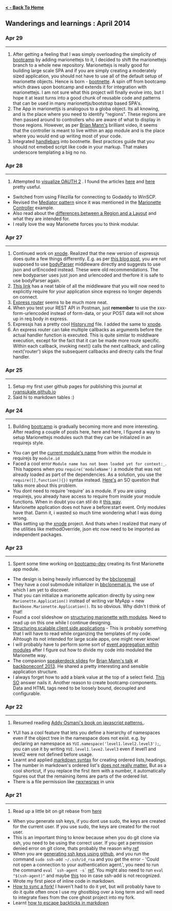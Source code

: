 **[ < - Back To Home](http://ryansukale.github.io)**

## Wanderings and learnings : April 2014

### Apr 29
----
1. After getting a feeling that I was simply overloading the simplicity of [bootcamp](https://github.com/ryansukale/bootcamp) by adding marionettejs to it, I decided to shift the marionettejs branch to a whole new repository. Marionettejs is really good for building large scale SPA and if you are simply creating a moderately sized application, you should not have to use all of the default setup of marionette objects. Hence is born - [bootnette](https://github.com/ryansukale/bootnette). A spin off from bootcamp which draws upon bootcamp and extends it for integration with marionettejs. I am not sure what this project will finally evolve into, but I hope it at least turns into a good chunk of reusable code and patterns that can be used in many marionettjs/bootstrap based SPA's.
2. The App in marionettjs is analogous to a globa object. Its all knowing, and is the place where you need to identify "regions". These regions are then passed around to controllers who are aware of what to display in those regions. However, as per [Brian Mann's](https://www.youtube.com/watch?v=qWr7x9wk6_c) brilliant video, it seems that the controller is meant to live within an app module and is the place where you would end up writing most of your code.
3. Integrated [handlebars](http://handlebarsjs.com/) into bootnette. Best practices guide that you should not emebed script like code in your markup. That makes underscore templating a big no no.

### Apr 28
----
1. Attempted to [visualize OAUTH 2](http://ryansukale.com/viz/oauth.svg) . I found the articles [here](http://hueniverse.com/oauth/guide/workflow/) and [here](http://goo.gl/3kDzeZ) pretty useful.
* Switched from using Filezilla for connecting to Godaddy to WinSCP.
* Revised the [Mediator pattern](http://addyosmani.com/resources/essentialjsdesignpatterns/book/#mediatorpatternjavascript) since it was mentioned in the [Marionette Controller](https://github.com/marionettejs/backbone.marionette/wiki/Using-a-controller-to-change-content-in-a-marionette.layout) example.
* Also read about the [differences between a Region and a Layout](https://github.com/marionettejs/backbone.marionette/wiki/The-relationship-between-regions-and-layouts) and what they are intended for.
* I really love the way Marionette forces you to think modular.


### Apr 27
----
1. Continued work on [xnode](https://github.com/ryansukale/xnode). Realized that the new version of expressjs does quite a few things differently. E.g. as per [this blog post](http://andrewkelley.me/post/do-not-use-bodyparser-with-express-js.html), you are not supposed to use [bodyParser](https://github.com/expressjs/body-parser) middleware directly and suggests to use json and urlEncoded instead. These were old recommendations. The new bodyparser uses just json and urlencoded and therfore it is safe to use bodyParser again.
2. [This link](http://scotch.io/bar-talk/expressjs-4-0-new-features-and-upgrading-from-3-0#removed-bundled-middleware) has a neat table of all the middleware that you will now need to explicitly require for your application since express no longer depends on connect.
3. [Express router](http://expressjs.com/4x/api.html#router) seems to be much more neat.
4. When you test your REST API in Postman, just **remember** to use the xxx-form-urlencoded instead of form-data, or your POST data will not show up in req.body in express.
5. Expressjs has a pretty cool [History.md](https://github.com/visionmedia/express/blob/master/History.md) file. I added the same to [xnode](https://github.com/ryansukale/xnode).
6. An express router can take multiple callbacks as arguments before the actual handler function is executed. This is quite similar to middlware execution, except for the fact that it can be made more route specific. Within each callback, invoking next() calls the next callback, and calling next('router') skips the subsequent callbacks and directy calls the final handler.

### Apr 25
----
1. Setup my first user github pages for publishing this journal at [ryansukale.github.io](http://ryansukale.github.io/)
2. Said hi to markdown tables :)

### Apr 24
----
1. Building [bootcamp](https://github.com/ryansukale/bootcamp) is gradually becoming more and more interesting. After reading a couple of posts here, here and here, I figured a way to setup Marionettejs modules such that they can be initialized in an requirejs style.
* You can get the [current module's name](https://github.com/jrburke/requirejs/issues/352) from within the module in requirejs by `module.id` 
* Faced a cool error `Module name has not been loaded yet for context:_`. This happens when you `require('moduleName')` a module that was not already loaded as part of the dependencies. As a solution, you use the `require([],function(){})` syntax instead. [Here's](http://stackoverflow.com/questions/21420449/requirejs-module-name-has-not-been-loaded-yet-for-context-but-only-for-some) an SO question that talks more about this problem.
* You dont need to require 'require' as a module. If you are using requirejs, you already have access to require from inside your module functions. When in doubt you can stil do it [this way](https://groups.google.com/d/msg/backbone-marionette/FCertEfVzxc/UClsKsSlb58J).
* Marionette application does not have a before:start event. Only modules have that. Damn it, i wasted so much time wondering what I was doing wrong.
* Was setting up the [xnode](https://github.com/ryansukale/xnode) project. And thats when I realized that many of the utilities like methodOverride, json etc now need to be imported as independent packages.

### Apr 23
----
1. Spent some time working on [bootcamp-dev](https://github.com/ryansukale/bootcamp/tree/dev) creating its first Marionette app module.
* The design is being heavily influenced by the [bbclonemail](https://github.com/davidsulc/structuring-backbone-with-requirejs-and-marionette)
* They have a cool submodule initializer in [bbclonemail.js](https://github.com/marionettejs/bbclonemail/blob/master/public/javascripts/bbclonemail/bbclonemail.js), the use of which I am yet to discover.
* That you can initialize a marionette aplication directly by using new `Marionette.Application()` instead of writing var MyApp = new `Backbone.Marionette.Application()`. Its so obvious. Why didn't I think of that!
* Found a cool slideshow on [structuring marionette with modules](http://www.slideshare.net/matt-briggs/marionette-structure-with-modules). Need to read up on this one while I continue designing.
* [Structuring scalable client side applications](http://johndavidmathis.wordpress.com/2013/04/23/structuring-scalable-client-side-applications/) - This is probably something that I will have to read while organizing the templates of my code. Alhtough its not intended for large scale apps, one might never know!
* I will probably have to perform some sort of [event aggregation within modules](http://lostechies.com/derickbailey/2012/04/03/revisiting-the-backbone-event-aggregator-lessons-learned/) after I figure out how to divide my code into moduled the Marionette way.
* The companion [speakerdeck slides](https://speakerdeck.com/backbonerails/little-opinions-big-possibilities-the-tools-and-patterns-for-building-large-scale-backbone-applications) for [Brian Mann's talk](https://www.youtube.com/watch?v=qWr7x9wk6_c) at [backboneconf 2013](http://backboneconf.com/). He shared a pretty interesting and sensible application structure.
* I always forget how to add a blank value at the top of a select field. [This SO](http://stackoverflow.com/a/18490908/226953) answer nails it. Another reason to create bootcamp components. Data and HTML tags need to be loosely bound, decoupled and configurable.



### Apr 22
----
1. Resumed reading [Addy Osmani's book on javascript patterns.](http://addyosmani.com/resources/essentialjsdesignpatterns/book/). 
* YUI has a cool feature that lets you define a hierarchy of namespaces even if the object tree in the namespace does not exist. e.g. by declaring an namespace as `YUI.namespace('level1.level2.level3');`, you can use it by writing `YUI.level1.leve2.level3` even if level1 and level2 were not defined before usage.
* Learnt and applied [markdown syntax](https://github.com/adam-p/markdown-here/wiki/Markdown-Cheatsheet#lists) for creating ordered lists,headings.
* The number in markdown's ordered list's [does not really matter.](http://www.macdrifter.com/2012/04/writing-in-markdown-lists.html) But as a cool shortcut, if you replace the first item with a number, it automatically figures out that the remaining items are parts of the ordered list.
* There is a file permission like [rwxrwsrwx](http://arstechnica.com/civis/viewtopic.php?f=16&t=224137) in unix
    

### Apr 21
----
1. Read up a little bit on git rebase from [here](http://marklodato.github.io/visual-git-guide/index-en.html#rebase)
* When you generate ssh keys, if you dont use sudo, the keys are created for the current user. If you use sudo, the keys are created for the root user.
* This is an important thing to know because when you do git clone via ssh, you need to be using the correct user.
If you get a permission denied error on git clone, thats probably the reason why.[ref](https://help.github.com/articles/error-permission-denied-publickey)
* When you are [generating ssh keys using github](https://help.github.com/articles/generating-ssh-keys), and you run the command `sudo ssh-add ~/.ssh/id_rsa` and you get the error - 'Could not open a connection to your authentication agent.', you need to run the command  `` eval `ssh-agent -s` `` [ref](http://stackoverflow.com/questions/6565357/git-push-requires-username-and-password/18348125#18348125). You might also need to run `eval "$(ssh-agent)"` and maybe [this](https://coderwall.com/p/rdi_wq) too in case ssh-add is not recognized.
* Wrote my first piece of inline code in markdown.
* [How to sync a fork!](https://help.github.com/articles/syncing-a-fork) I haven't had to do it yet, but will probably have to do it quite often once I use my ghostblog over a long term and will need to integrate fixes from the core ghost project into my fork.
* Learnt [how to escape backticks in markdown](http://meta.stackexchange.com/questions/82718/how-do-i-escape-a-backtick-in-markdown)